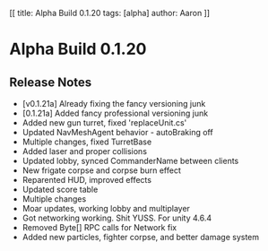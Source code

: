 [[
title: Alpha Build 0.1.20
tags: [alpha]
author: Aaron
]]

# Alpha Build 0.1.20

## Release Notes

* [v0.1.21a] Already fixing the fancy versioning junk
* [0.1.21a] Added fancy professional versioning junk
* Added new gun turret, fixed 'replaceUnit.cs'
* Updated NavMeshAgent behavior - autoBraking off
* Multiple changes, fixed TurretBase
* Added laser and proper collisions
* Updated lobby, synced CommanderName between clients
* New frigate corpse and corpse burn effect
* Reparented HUD, improved effects
* Updated score table
* Multiple changes
* Moar updates, working lobby and multiplayer
* Got networking working. Shit YUSS. For unity 4.6.4
* Removed Byte[] RPC calls for Network fix
* Added new particles, fighter corpse, and better damage system

